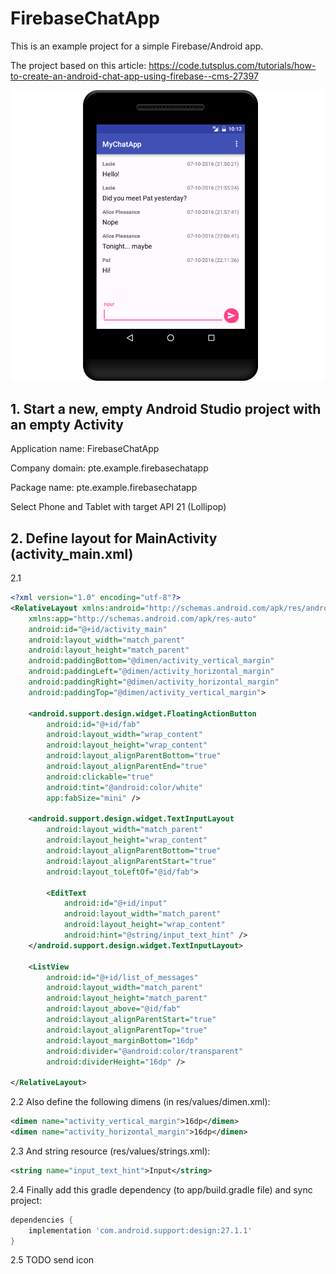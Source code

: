 # FirebaseChatApp
This is an example project for a simple Firebase/Android app.

The project based on this article: https://code.tutsplus.com/tutorials/how-to-create-an-android-chat-app-using-firebase--cms-27397

![alt text](https://github.com/ghataa/FirebaseChatApp/blob/master/final.png "ScreenShot")

## 1. Start a new, empty Android Studio project with an empty Activity

Application name: FirebaseChatApp

Company domain: pte.example.firebasechatapp

Package name: pte.example.firebasechatapp

Select Phone and Tablet with target API 21 (Lollipop)

## 2. Define layout for MainActivity (activity_main.xml)

2.1

```xml
<?xml version="1.0" encoding="utf-8"?>
<RelativeLayout xmlns:android="http://schemas.android.com/apk/res/android"
    xmlns:app="http://schemas.android.com/apk/res-auto"
    android:id="@+id/activity_main"
    android:layout_width="match_parent"
    android:layout_height="match_parent"
    android:paddingBottom="@dimen/activity_vertical_margin"
    android:paddingLeft="@dimen/activity_horizontal_margin"
    android:paddingRight="@dimen/activity_horizontal_margin"
    android:paddingTop="@dimen/activity_vertical_margin">

    <android.support.design.widget.FloatingActionButton
        android:id="@+id/fab"
        android:layout_width="wrap_content"
        android:layout_height="wrap_content"
        android:layout_alignParentBottom="true"
        android:layout_alignParentEnd="true"
        android:clickable="true"
        android:tint="@android:color/white"
        app:fabSize="mini" />

    <android.support.design.widget.TextInputLayout
        android:layout_width="match_parent"
        android:layout_height="wrap_content"
        android:layout_alignParentBottom="true"
        android:layout_alignParentStart="true"
        android:layout_toLeftOf="@id/fab">

        <EditText
            android:id="@+id/input"
            android:layout_width="match_parent"
            android:layout_height="wrap_content"
            android:hint="@string/input_text_hint" />
    </android.support.design.widget.TextInputLayout>

    <ListView
        android:id="@+id/list_of_messages"
        android:layout_width="match_parent"
        android:layout_height="match_parent"
        android:layout_above="@id/fab"
        android:layout_alignParentStart="true"
        android:layout_alignParentTop="true"
        android:layout_marginBottom="16dp"
        android:divider="@android:color/transparent"
        android:dividerHeight="16dp" />

</RelativeLayout>
```

2.2 Also define the following dimens (in res/values/dimen.xml):

```xml
<dimen name="activity_vertical_margin">16dp</dimen>
<dimen name="activity_horizontal_margin">16dp</dimen>
```

2.3 And string resource (res/values/strings.xml):
```xml
<string name="input_text_hint">Input</string>
```

2.4 Finally add this gradle dependency (to app/build.gradle file) and sync project:

```groovy
dependencies {
    implementation 'com.android.support:design:27.1.1'
}
```

2.5 TODO send icon
